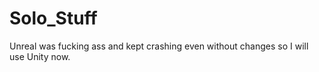 # Solo_Stuff
Unreal was fucking ass and kept crashing even without changes so I will use Unity now.

